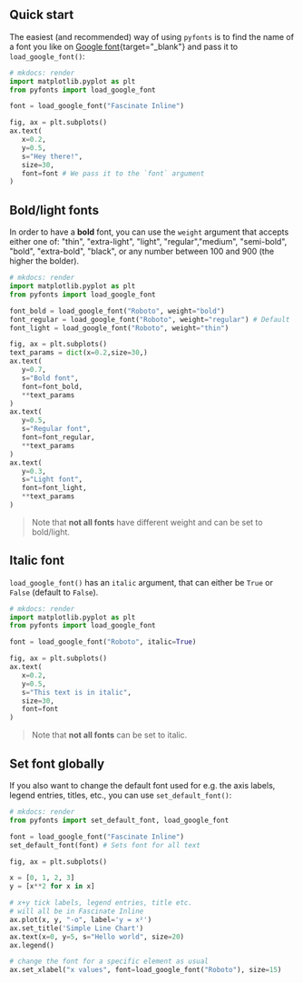 ## Quick start

The easiest (and recommended) way of using `pyfonts` is to find the name of a font you like on [Google font](https://fonts.google.com/){target="\_blank"} and pass it to `load_google_font()`:

```python
# mkdocs: render
import matplotlib.pyplot as plt
from pyfonts import load_google_font

font = load_google_font("Fascinate Inline")

fig, ax = plt.subplots()
ax.text(
   x=0.2,
   y=0.5,
   s="Hey there!",
   size=30,
   font=font # We pass it to the `font` argument
)
```

## Bold/light fonts

In order to have a **bold** font, you can use the `weight` argument that accepts either one of: "thin", "extra-light", "light", "regular","medium", "semi-bold", "bold", "extra-bold", "black", or any number between 100 and 900 (the higher the bolder).

```python
# mkdocs: render
import matplotlib.pyplot as plt
from pyfonts import load_google_font

font_bold = load_google_font("Roboto", weight="bold")
font_regular = load_google_font("Roboto", weight="regular") # Default
font_light = load_google_font("Roboto", weight="thin")

fig, ax = plt.subplots()
text_params = dict(x=0.2,size=30,)
ax.text(
   y=0.7,
   s="Bold font",
   font=font_bold,
   **text_params
)
ax.text(
   y=0.5,
   s="Regular font",
   font=font_regular,
   **text_params
)
ax.text(
   y=0.3,
   s="Light font",
   font=font_light,
   **text_params
)
```

> Note that **not all fonts** have different weight and can be set to bold/light.

## Italic font

`load_google_font()` has an `italic` argument, that can either be `True` or `False` (default to `False`).

```python
# mkdocs: render
import matplotlib.pyplot as plt
from pyfonts import load_google_font

font = load_google_font("Roboto", italic=True)

fig, ax = plt.subplots()
ax.text(
   x=0.2,
   y=0.5,
   s="This text is in italic",
   size=30,
   font=font
)
```

> Note that **not all fonts** can be set to italic.

## Set font globally

If you also want to change the default font used for e.g. the axis labels, legend entries, titles, etc., you can use `set_default_font()`:

```python
# mkdocs: render
from pyfonts import set_default_font, load_google_font

font = load_google_font("Fascinate Inline")
set_default_font(font) # Sets font for all text

fig, ax = plt.subplots()

x = [0, 1, 2, 3]
y = [x**2 for x in x]

# x+y tick labels, legend entries, title etc.
# will all be in Fascinate Inline
ax.plot(x, y, "-o", label='y = x²')
ax.set_title('Simple Line Chart')
ax.text(x=0, y=5, s="Hello world", size=20)
ax.legend()

# change the font for a specific element as usual
ax.set_xlabel("x values", font=load_google_font("Roboto"), size=15)
```
